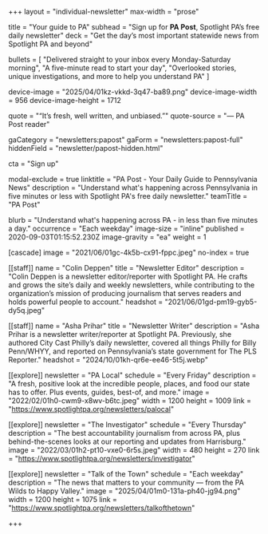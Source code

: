 +++
layout = "individual-newsletter"
max-width = "prose"

title = "Your guide to PA"
subhead = "Sign up for **PA Post**, Spotlight PA’s free daily newsletter"
deck = "Get the day’s most important statewide news from Spotlight PA and beyond"

bullets = [
  "Delivered straight to your inbox every Monday-Saturday morning",
  "A five-minute read to start your day",
  "Overlooked stories, unique investigations, and more to help you understand PA"
]

device-image = "2025/04/01kz-vkkd-3q47-ba89.png"
device-image-width = 956
device-image-height = 1712

quote = "“It’s fresh, well written, and unbiased.”"
quote-source = "— PA Post reader"

gaCategory = "newsletters:papost"
gaForm = "newsletters:papost-full"
hiddenField = "newsletter/papost-hidden.html"

cta = "Sign up"

modal-exclude = true
linktitle = "PA Post - Your Daily Guide to Pennsylvania News"
description = "Understand what's happening across Pennsylvania in five minutes or less with Spotlight PA's free daily newsletter."
teamTitle = "PA Post"

blurb = "Understand what's happening across PA - in less than five minutes a day."
occurrence = "Each weekday"
image-size = "inline"
published = 2020-09-03T01:15:52.230Z
image-gravity = "ea"
weight = 1

[cascade]
image = "2021/06/01gc-4k5b-cx91-fppc.jpeg"
no-index = true

[[staff]]
name = "Colin Deppen"
title = "Newsletter Editor"
description = "Colin Deppen is a newsletter editor/reporter with Spotlight PA. He crafts and grows the site’s daily and weekly newsletters, while contributing to the organization’s mission of producing journalism that serves readers and holds powerful people to account."
headshot = "2021/06/01gd-pm19-gyb5-dy5q.jpeg"

[[staff]]
name = "Asha Prihar"
title = "Newsletter Writer"
description = "Asha Prihar is a newsletter writer/reporter at Spotlight PA. Previously, she authored City Cast Philly’s daily newsletter, covered all things Philly for Billy Penn/WHYY, and reported on Pennsylvania’s state government for The PLS Reporter."
headshot = "2024/10/01kh-qr6e-ee46-5t5j.webp"

[[explore]]
newsletter = "PA Local"
schedule = "Every Friday"
description = "A fresh, positive look at the incredible people, places, and food our state has to offer. Plus events, guides, best-of, and more."
image = "2022/02/01h0-cwm9-x8wv-b6tc.jpeg"
width = 1200
height = 1009
link = "https://www.spotlightpa.org/newsletters/palocal"

[[explore]]
newsletter = "The Investigator"
schedule = "Every Thursday"
description = "The best accountability journalism from across PA, plus behind-the-scenes looks at our reporting and updates from Harrisburg."
image = "2022/03/01h2-pt10-vxe0-6r5s.jpeg"
width = 480
height = 270
link = "https://www.spotlightpa.org/newsletters/investigator"

[[explore]]
newsletter = "Talk of the Town"
schedule = "Each weekday"
description = "The news that matters to your community — from the PA Wilds to Happy Valley."
image = "2025/04/01m0-131a-ph40-jg94.png"
width = 1200
height = 1075
link = "https://www.spotlightpa.org/newsletters/talkofthetown"

+++
